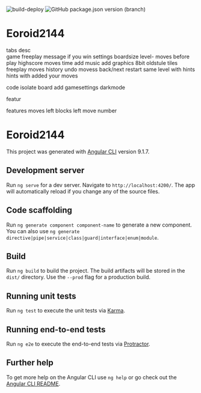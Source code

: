 ![build-deploy](https://github.com/KubaMiszcz/Eoroid2144/workflows/build-deploy/badge.svg?branch=jentest)
![GitHub package.json version (branch)](https://img.shields.io/github/package-json/v/KubaMiszcz/Eoroid2144/jentest?style=plastic)
# Eoroid2144

tabs
  desc  
  game
    freeplay
    message if you win
    settings boardsize
      level- moves before play
    highscore
      moves
      time
  add music
  add graphics 8bit oldstule tiles
  freeplay
  moves history
    undo movess back/next
    restart same level with hints
    hints with added your moves


code
  isolate board
  add gamesettings
  darkmode


featur









features
moves left
blocks left
move number







# Eoroid2144

This project was generated with [Angular CLI](https://github.com/angular/angular-cli) version 9.1.7.

## Development server

Run `ng serve` for a dev server. Navigate to `http://localhost:4200/`. The app will automatically reload if you change any of the source files.

## Code scaffolding

Run `ng generate component component-name` to generate a new component. You can also use `ng generate directive|pipe|service|class|guard|interface|enum|module`.

## Build

Run `ng build` to build the project. The build artifacts will be stored in the `dist/` directory. Use the `--prod` flag for a production build.

## Running unit tests

Run `ng test` to execute the unit tests via [Karma](https://karma-runner.github.io).

## Running end-to-end tests

Run `ng e2e` to execute the end-to-end tests via [Protractor](http://www.protractortest.org/).

## Further help

To get more help on the Angular CLI use `ng help` or go check out the [Angular CLI README](https://github.com/angular/angular-cli/blob/master/README.md).

